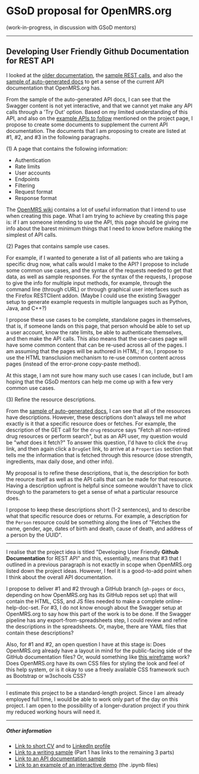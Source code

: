 # GSoD proposal for OpenMRS.org

(work-in-progress, in discussion with GSoD mentors)

---

##  Developing User Friendly Github Documentation for REST API

I looked at the [older documentation](https://wiki.openmrs.org/display/docs/REST+Web+Service+Resources+in+OpenMRS+1.9), the [sample REST calls](https://wiki.openmrs.org/display/docs/Sample+REST+calls), and also the [sample of auto-generated docs](https://psbrandt.io/openmrs-contrib-apidocs/) to get a sense of the current API documentation that OpenMRS.org has. 

From the sample of the auto-generated API docs, I can see that the Swagger content is not yet interactive, and that we cannot yet make any API calls through a 'Try Out' option. Based on my limited understanding of this API, and also on the [example APIs to follow](https://wiki.openmrs.org/display/RES/GSoD+2019+Project+Idea+1%3A+Developing+User+Friendly+Github+Documentation+for+REST+API) mentioned on the project page, I propose to create some documents to supplement the current API documentation.  The documents that I am proposing to create are listed at #1, #2, and #3 in the following paragraphs.

(1) A page that contains the following information:

  - Authentication
  - Rate limits
  - User accounts
  - Endpoints
  - Filtering
  - Request format
  - Response format

The [OpenMRS wiki](https://wiki.openmrs.org/display/docs/REST+Web+Services+API+For+Clients) contains a lot of useful information that I intend to use when creating this page. What I am trying to achieve by creating this page is: if I am someone intending to use the API, this page should be giving me info about the barest minimum things that I need to know before making the simplest of API calls.

(2) Pages that contains sample use cases. 

For example, if I wanted to generate a list of all patients who are taking a specific drug now, what calls would I make to the API? I propose to include some common use cases, and the syntax of the requests needed to get that data, as well as sample responses. For the syntax of the requests, I propose to give the info for multiple input methods, for example, through the command line (through cURL) or through graphical user interfaces such as the Firefox RESTClient addon. (Maybe I could use the existing Swagger setup to generate example requests in multiple languages such as Python, Java, and C++?) 

I propose these use cases to be complete, standalone pages in themselves, that is, if someone lands on this page, that person whould be able to set up a user account, know the rate limits, be able to authenticate themselves, and then make the API calls. This also means that the use-cases page will have some common content that can be re-used across all of the pages. I am assuming that the pages will be authored in HTML; if so, I propose to use the HTML transclusion mechanism to re-use common content across pages (instead of the error-prone copy-paste method).

At this stage, I am not sure how many such use cases I can include, but I am hoping that the GSoD mentors can help me come up with a few very common use cases.

(3) Refine the resource descriptions.

From the [sample of auto-generated docs](https://psbrandt.io/openmrs-contrib-apidocs/), I can see that all of the resources have descriptions. However, these descriptions don't always tell me _what_ exactly is it that a specific resource does or fetches. For example, the description of the GET call for the `drug` resource says "Fetch all non-retired drug resources or perform search", but as an API user, my question would be "_what_ does it fetch?" To answer this question, I'd have to click the `drug` link, and then again click a `DrugGet` link, to arrive at a `Properties` section that tells me the information that is fetched through this resource (dose strength, ingredients, max daily dose, and other info).

My proposal is to refine these descriptions, that is, the description for both the reource itself as well as the API calls that can be made for that resource. Having a description upfront is helpful since someone wouldn't have to click through to the parameters to get a sense of what a particular resource does.

I propose to keep these descriptions short (1-2 sentences), and to describe what that specific resource does or returns. For example, a description for the `Person` resource could be something along the lines of "Fetches the name, gender, age, dates of birth and death, cause of death, and address of a person by the UUID".

---

I realise that the project idea is titled "Developing User Friendly __Github Documentation__ for REST API" and this, essentially, means that \#3 that I outlined in a previous paragraph is not exactly in scope when OpenMRS.org listed down the project ideas. However, I feel it is a good-to-add point when I think about the overall API documentation.

I propose to deliver \#1 and \#2 through a GitHub branch (`gh-pages` or `docs`, depending on how OpenMRS.org has its GitHub repos set up) that will contain the HTML, CSS, and JS files needed to make a complete online-help-doc-set. For #3, I do not know enough about the Swagger setup at OpenMRS.org to say how this part of the work is to be done. If the Swagger pipeline has any export-from-spreadsheets step, I could review and refine the descriptions in the spreadsheets. Or, maybe, there are YAML files that contain these descriptions?

Also, for \#1 and \#2, an open question I have at this stage is: Does OpenMRS.org already have a layout in mind for the public-facing side of the GitHub documentation files? Or, would something like [this wireframe](https://github.com/AninditaBasu/AninditaBasu.github.io/blob/master/gsod/Capture58.PNG) work? Does OpenMRS.org have its own CSS files for styling the look and feel of this help system, or is it okay to use a freely available CSS framework such as Bootstrap or w3schools CSS?

---
I estimate this project to be a standard-length project. Since I am already employed full time, I would be able to work only part of the day on this project. I am open to the possibility of a longer-duration project if you think my reduced working hours will need it.

---

##### Other information

- [Link to short CV](http://aninditabasu.github.io/README.html) and to [LinkedIn profile]( https://www.linkedin.com/in/aninditabasu/)
- [Link to a writing sample](https://www.ibm.com/developerworks/library/cc-ask-watson-part1-bluemix-trs/index.html?ca=drs-) (Part 1 has links to the remaining 3 parts)
- [Link to an API documentation sample](https://aninditabasu.github.io/indica/index.html)
- [Link to an example of an interactive demo](https://mybinder.org/repo/AninditaBasu/indica) (the .ipynb files)

